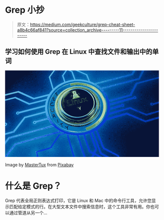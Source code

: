 # Grep 小抄

> 原文：<https://medium.com/geekculture/grep-cheat-sheet-a8b4c66af841?source=collection_archive---------11----------------------->

## 学习如何使用 Grep 在 Linux 中查找文件和输出中的单词

![](img/a3032793dfcbf4699f970421dc800f79.png)

Image by [MasterTux](https://pixabay.com/users/mastertux-470906/?utm_source=link-attribution&utm_medium=referral&utm_campaign=image&utm_content=1900329) from [Pixabay](https://pixabay.com//?utm_source=link-attribution&utm_medium=referral&utm_campaign=image&utm_content=1900329)

# 什么是 Grep？

Grep 代表全局正则表达式打印，它是 Linux 和 Mac 中的命令行工具，允许您显示匹配给定模式的行。在大型文本文件中搜索信息时，这个工具非常有用。你也可以通过管道从另一个…